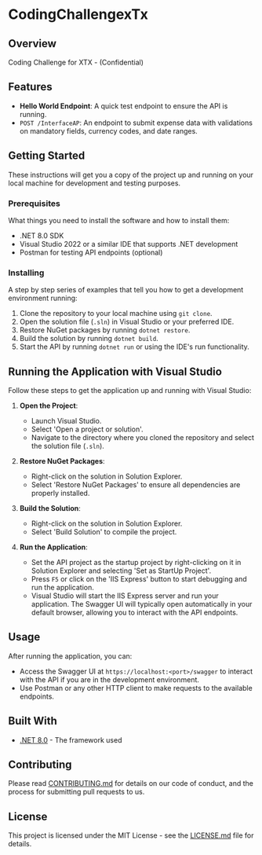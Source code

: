 # CodingChallengexTx

## Overview

Coding Challenge for XTX - (Confidential)

## Features

- **Hello World Endpoint**: A quick test endpoint to ensure the API is running.
- `POST /InterfaceAP`: An endpoint to submit expense data with validations on mandatory fields, currency codes, and date ranges.

## Getting Started

These instructions will get you a copy of the project up and running on your local machine for development and testing purposes.

### Prerequisites

What things you need to install the software and how to install them:

- .NET 8.0 SDK
- Visual Studio 2022 or a similar IDE that supports .NET development
- Postman for testing API endpoints (optional)

### Installing

A step by step series of examples that tell you how to get a development environment running:

1. Clone the repository to your local machine using `git clone`.
2. Open the solution file (`.sln`) in Visual Studio or your preferred IDE.
3. Restore NuGet packages by running `dotnet restore`.
4. Build the solution by running `dotnet build`.
5. Start the API by running `dotnet run` or using the IDE's run functionality.

## Running the Application with Visual Studio

Follow these steps to get the application up and running with Visual Studio:

1. **Open the Project**:
   - Launch Visual Studio.
   - Select 'Open a project or solution'.
   - Navigate to the directory where you cloned the repository and select the solution file (`.sln`).

2. **Restore NuGet Packages**:
   - Right-click on the solution in Solution Explorer.
   - Select 'Restore NuGet Packages' to ensure all dependencies are properly installed.

3. **Build the Solution**:
   - Right-click on the solution in Solution Explorer.
   - Select 'Build Solution' to compile the project.

4. **Run the Application**:
   - Set the API project as the startup project by right-clicking on it in Solution Explorer and selecting 'Set as StartUp Project'.
   - Press `F5` or click on the 'IIS Express' button to start debugging and run the application.
   - Visual Studio will start the IIS Express server and run your application. The Swagger UI will typically open automatically in your default browser, allowing you to interact with the API endpoints.

## Usage

After running the application, you can:

- Access the Swagger UI at `https://localhost:<port>/swagger` to interact with the API if you are in the development environment.
- Use Postman or any other HTTP client to make requests to the available endpoints.

## Built With

- [.NET 8.0](https://dotnet.microsoft.com/) - The framework used

## Contributing

Please read [CONTRIBUTING.md](/CONTRIBUTING.md) for details on our code of conduct, and the process for submitting pull requests to us.

## License

This project is licensed under the MIT License - see the [LICENSE.md](LICENSE.md) file for details.

